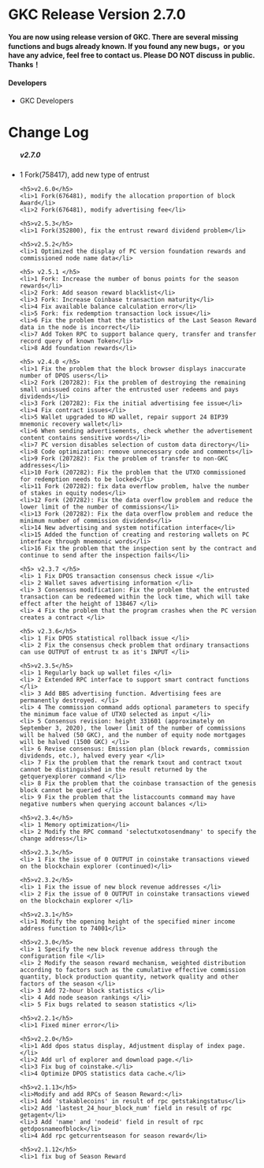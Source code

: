 <h1>GKC Release Version 2.7.0</h1>

<h4>You are now using release version of GKC. There are several missing functions and bugs already known. If you found any new bugs，or you have any advice, feel free to contact us. Please DO NOT discuss in public. Thanks！</h4>


<h4>Developers</h4>
<ul>
	<li>GKC Developers</li>
</ul>

<h1>Change Log</h1>

<ul>
	<h5>v2.7.0</h5>
	<li>1 Fork(758417), add new type of entrust</li>

	<h5>v2.6.0</h5>
	<li>1 Fork(676481), modify the allocation proportion of block Award</li>
	<li>2 Fork(676481), modify advertising fee</li>

	<h5>v2.5.3</h5>
	<li>1 Fork(352800), fix the entrust reward dividend problem</li>

	<h5>v2.5.2</h5>
	<li>1 Optimized the display of PC version foundation rewards and commissioned node name data</li>

	<h5> v2.5.1 </h5>
	<li>1 Fork: Increase the number of bonus points for the season rewards</li>
	<li>2 Fork: Add season reward blacklist</li>
	<li>3 Fork: Increase Coinbase transaction maturity</li>
	<li>4 Fix available balance calculation error</li>
	<li>5 Fork: fix redemption transaction lock issue</li>
	<li>6 Fix the problem that the statistics of the Last Season Reward data in the node is incorrect</li>
	<li>7 Add Token RPC to support balance query, transfer and transfer record query of known Token</li>
	<li>8 Add foundation rewards</li>

	<h5> v2.4.0 </h5>
	<li>1 Fix the problem that the block browser displays inaccurate number of DPOS users</li>
	<li>2 Fork (207282): Fix the problem of destroying the remaining small unissued coins after the entrusted user redeems and pays dividends</li>
	<li>3 Fork (207282): Fix the initial advertising fee issue</li>
	<li>4 Fix contract issues</li>
	<li>5 Wallet upgraded to HD wallet, repair support 24 BIP39 mnemonic recovery wallet</li>
	<li>6 When sending advertisements, check whether the advertisement content contains sensitive words</li>
	<li>7 PC version disables selection of custom data directory</li>
	<li>8 Code optimization: remove unnecessary code and comments</li>
	<li>9 Fork (207282): Fix the problem of transfer to non-GKC addresses</li>
	<li>10 Fork (207282): Fix the problem that the UTXO commissioned for redemption needs to be locked</li>
	<li>11 Fork (207282): fix data overflow problem, halve the number of stakes in equity nodes</li>
	<li>12 Fork (207282): Fix the data overflow problem and reduce the lower limit of the number of commissions</li>
	<li>13 Fork (207282): Fix the data overflow problem and reduce the minimum number of commission dividends</li>
	<li>14 New advertising and system notification interface</li>
	<li>15 Added the function of creating and restoring wallets on PC interface through mnemonic words</li>
	<li>16 Fix the problem that the inspection sent by the contract and continue to send after the inspection fails</li>

	<h5> v2.3.7 </h5>
	<li> 1 Fix DPOS transaction consensus check issue </li>
	<li> 2 Wallet saves advertising information </li>
	<li> 3 Consensus modification: Fix the problem that the entrusted transaction can be redeemed within the lock time, which will take effect after the height of 138467 </li>
	<li> 4 Fix the problem that the program crashes when the PC version creates a contract </li>

	<h5> v2.3.6</h5>
	<li> 1 Fix DPOS statistical rollback issue </li>
	<li> 2 Fix the consensus check problem that ordinary transactions can use OUTPUT of entrust tx as it's INPUT </li>

	<h5>v2.3.5</h5>
	<li> 1 Regularly back up wallet files </li>
	<li> 2 Extended RPC interface to support smart contract functions </li>
	<li> 3 Add BBS advertising function. Advertising fees are permanently destroyed. </li>
	<li> 4 The commission command adds optional parameters to specify the minimum face value of UTXO selected as input </li>
	<li> 5 Consensus revision: height 331601 (approximately on September 3, 2020), the lower limit of the number of commissions will be halved (50 GKC), and the number of equity node mortgages will be halved (1500 GKC) </li>
	<li> 6 Revise consensus: Emission plan (block rewards, commission dividends, etc.), halved every year </li>
	<li> 7 Fix the problem that the remark txout and contract txout cannot be distinguished in the result returned by the getqueryexplorer command </li>
	<li> 8 Fix the problem that the coinbase transaction of the genesis block cannot be queried </li>
	<li> 9 Fix the problem that the listaccounts command may have negative numbers when querying account balances </li>

	<h5>v2.3.4</h5>
	<li> 1 Memory optimization</li>
	<li> 2 Modify the RPC command 'selectutxotosendmany' to specify the change address</li>
	
	<h5>v2.3.3</h5>
	<li> 1 Fix the issue of 0 OUTPUT in coinstake transactions viewed on the blockchain explorer (continued)</li>

	<h5>v2.3.2</h5>
	<li> 1 Fix the issue of new block revenue addresses </li>
	<li> 2 Fix the issue of 0 OUTPUT in coinstake transactions viewed on the blockchain explorer </li>

	<h5>v2.3.1</h5>
	<li>1 Modify the opening height of the specified miner income address function to 74001</li>

	<h5>v2.3.0</h5>
	<li> 1 Specify the new block revenue address through the configuration file </li>
	<li> 2 Modify the season reward mechanism, weighted distribution according to factors such as the cumulative effective commission quantity, block production quantity, network quality and other factors of the season </li>
	<li> 3 Add 72-hour block statistics </li>
	<li> 4 Add node season rankings </li>
	<li> 5 Fix bugs related to season statistics </li>

	<h5>v2.2.1</h5>
	<li>1 Fixed miner error</li>

	<h5>v2.2.0</h5>
	<li>1 Add dpos status display, Adjustment display of index page.</li>
	<li>2 Add url of explorer and download page.</li>
	<li>3 Fix bug of coinstake.</li>
	<li>4 Optimize DPOS statistics data cache.</li>

	<h5>v2.1.13</h5>
	<li>Modify and add RPCs of Season Reward:</li>
	<li>1 Add 'stakablecoins' in result of rpc getstakingstatus</li>
	<li>2 Add 'lastest_24_hour_block_num' field in result of rpc getagent</li>
	<li>3 Add 'name' and 'nodeid' field in result of rpc getdposnameofblock</li>
	<li>4 Add rpc getcurrentseason for season reward</li>

	<h5>v2.1.12</h5>
	<li>1 fix bug of Season Reward
</ul>
